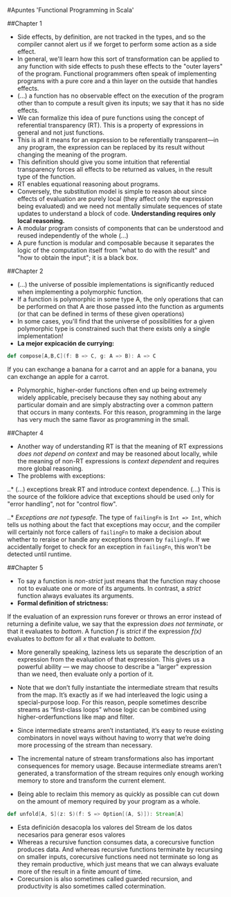 #Apuntes 'Functional Programming in Scala'

##Chapter 1

* Side effects, by definition, are not tracked in the types, and so the compiler cannot alert us if we forget to perform some action as a side effect.
* In general, we'll learn how this sort of transformation can be applied to any function with side effects to push these effects to the "outer layers" of the program. Functional programmers often speak of implementing programs with a pure core and a thin layer on the outside that handles effects.
* (...) a function has no observable effect on the execution of the program other than to compute a result given its inputs; we say that it has no side effects.
* We can formalize this idea of pure functions using the concept of referential transparency (RT). This is a property of expressions in general and not just functions.
* This is all it means for an expression to be referentially transparent—in any program, the expression can be replaced by its result without changing the meaning of the program.
* This definition should give you some intuition that referential transparency forces all effects to be returned as values, in the result type of the function. 
* RT enables equational reasoning about programs.
* Conversely, the substitution model is simple to reason about since effects of evaluation are purely local (they affect only the expression being evaluated) and we need not mentally simulate sequences of state updates to understand a block of code. **Understanding requires only local reasoning.** 
* A modular program consists of components that can be understood and reused independently
of the whole (...)
* A pure function is modular and composable because it separates the logic of the computation itself from "what to do with the result" and "how to obtain the input"; it is a black box.

##Chapter 2

* (...) the universe of possible implementations is significantly reduced when implementing a polymorphic function.
* If a function is polymorphic in some type A, the only operations that can be performed on that A are those passed into the function as arguments (or that can be defined in terms of these given operations)
* In some cases, you'll find that the universe of possibilities for a given polymorphic type is constrained such that there exists only a single implementation!
* **La mejor expicación de currying:**

```scala
def compose[A,B,C](f: B => C, g: A => B): A => C
```

If you can exchange a banana for a carrot and an apple for a banana, you can exchange an apple for a carrot.
* Polymorphic, higher-order functions often end up being extremely widely applicable, precisely because they say nothing about any particular domain and are simply abstracting over a common pattern that occurs in many contexts. For this reason, programming in the large has very much the same flavor as programming in the small.

##Chapter 4

* Another way of understanding RT is that the meaning of RT expressions _does not depend on context_ and may be reasoned about locally, while the meaning of non-RT expressions is _context dependent_ and requires more global reasoning. 
* The problems with exceptions:

..* (...) exceptions break RT and introduce context dependence. (...) This is the source of the folklore advice that
exceptions should be used only for "error handling", not for "control flow".

..* _Exceptions are not typesafe_. The type of `failingFn` is `Int => Int`, which tells us nothing about the fact that exceptions may occur, and the compiler will certainly not force callers of `failingFn` to make a decision about whether to reraise or handle any exceptions thrown by `failingFn`. If we accidentally forget to check for an exception in `failingFn`, this won't be detected until runtime.

##Chapter 5

* To say a function is _non-strict_ just means that the function may choose not to evaluate one or more of its arguments. In contrast, a _strict_ function always evaluates its arguments.
* **Formal definition of strictness:**

If the evaluation of an expression runs forever or throws an error instead of returning a definite value, we say that the expression _does not terminate_, or that it evaluates to _bottom_. A function _f_ is _strict_ if the expression _f(x)_ evaluates to _bottom_ for all _x_ that evaluate to _bottom_.
* More generally speaking, laziness lets us separate the description of an expression from the evaluation of that expression. This gives us a powerful ability — we may choose to describe a "larger" expression than we need, then evaluate only a portion of it.

* Note that we don’t fully instantiate the intermediate stream that results from the map. It’s exactly as if we had interleaved the logic using a special-purpose loop. For this reason, people sometimes describe streams as “first-class loops” whose logic can be combined using higher-orderfunctions like map and filter.
* Since intermediate streams aren’t instantiated, it’s easy to reuse existing combinators in novel ways without having to worry that we’re doing more processing of the stream than necessary.

* The incremental nature of stream transformations also has important consequences for memory usage. Because intermediate streams aren’t generated, a transformation of the stream requires only enough working memory to store and transform the current element.
* Being able to reclaim this memory as quickly as possible can cut down on the amount of memory required by your program as a whole.

```scala
def unfold[A, S](z: S)(f: S => Option[(A, S)]): Stream[A]
```
* Esta definición desacopla los valores del Stream de los datos necesarios para generar esos valores
* Whereas a recursive function consumes data, a corecursive function produces data. And whereas recursive functions terminate by recursing on smaller inputs, corecursive functions need not terminate so long as they remain productive, which just means that we can always evaluate more of the result in a finite amount of time.
* Corecursion is also sometimes called guarded recursion, and productivity is also sometimes called cotermination.